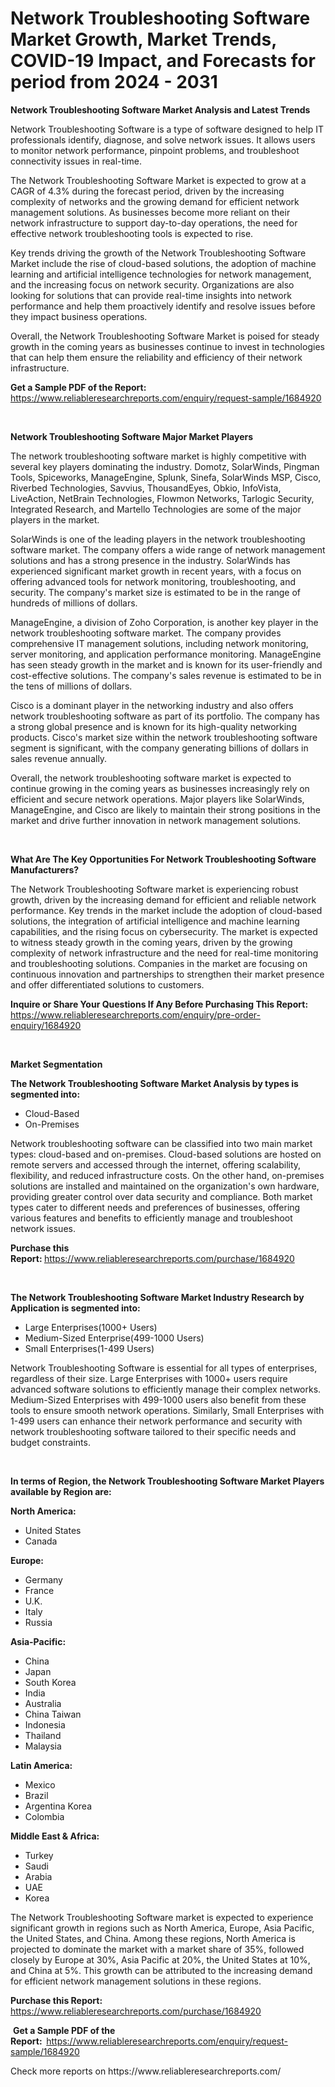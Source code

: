 <p><h1>Network Troubleshooting Software Market Growth, Market Trends, COVID-19 Impact, and Forecasts for period from 2024 - 2031</h1></p><p><strong>Network Troubleshooting Software Market Analysis and Latest Trends</strong></p>
<p><p>Network Troubleshooting Software is a type of software designed to help IT professionals identify, diagnose, and solve network issues. It allows users to monitor network performance, pinpoint problems, and troubleshoot connectivity issues in real-time.</p><p>The Network Troubleshooting Software Market is expected to grow at a CAGR of 4.3% during the forecast period, driven by the increasing complexity of networks and the growing demand for efficient network management solutions. As businesses become more reliant on their network infrastructure to support day-to-day operations, the need for effective network troubleshooting tools is expected to rise.</p><p>Key trends driving the growth of the Network Troubleshooting Software Market include the rise of cloud-based solutions, the adoption of machine learning and artificial intelligence technologies for network management, and the increasing focus on network security. Organizations are also looking for solutions that can provide real-time insights into network performance and help them proactively identify and resolve issues before they impact business operations.</p><p>Overall, the Network Troubleshooting Software Market is poised for steady growth in the coming years as businesses continue to invest in technologies that can help them ensure the reliability and efficiency of their network infrastructure.</p></p>
<p><strong>Get a Sample PDF of the Report:&nbsp;</strong> <a href="https://www.reliableresearchreports.com/enquiry/request-sample/1684920">https://www.reliableresearchreports.com/enquiry/request-sample/1684920</a></p>
<p>&nbsp;</p>
<p><strong>Network Troubleshooting Software Major Market Players</strong></p>
<p><p>The network troubleshooting software market is highly competitive with several key players dominating the industry. Domotz, SolarWinds, Pingman Tools, Spiceworks, ManageEngine, Splunk, Sinefa, SolarWinds MSP, Cisco, Riverbed Technologies, Savvius, ThousandEyes, Obkio, InfoVista, LiveAction, NetBrain Technologies, Flowmon Networks, Tarlogic Security, Integrated Research, and Martello Technologies are some of the major players in the market. </p><p>SolarWinds is one of the leading players in the network troubleshooting software market. The company offers a wide range of network management solutions and has a strong presence in the industry. SolarWinds has experienced significant market growth in recent years, with a focus on offering advanced tools for network monitoring, troubleshooting, and security. The company's market size is estimated to be in the range of hundreds of millions of dollars. </p><p>ManageEngine, a division of Zoho Corporation, is another key player in the network troubleshooting software market. The company provides comprehensive IT management solutions, including network monitoring, server monitoring, and application performance monitoring. ManageEngine has seen steady growth in the market and is known for its user-friendly and cost-effective solutions. The company's sales revenue is estimated to be in the tens of millions of dollars. </p><p>Cisco is a dominant player in the networking industry and also offers network troubleshooting software as part of its portfolio. The company has a strong global presence and is known for its high-quality networking products. Cisco's market size within the network troubleshooting software segment is significant, with the company generating billions of dollars in sales revenue annually. </p><p>Overall, the network troubleshooting software market is expected to continue growing in the coming years as businesses increasingly rely on efficient and secure network operations. Major players like SolarWinds, ManageEngine, and Cisco are likely to maintain their strong positions in the market and drive further innovation in network management solutions.</p></p>
<p>&nbsp;</p>
<p><strong>What Are The Key Opportunities For Network Troubleshooting Software Manufacturers?</strong></p>
<p><p>The Network Troubleshooting Software market is experiencing robust growth, driven by the increasing demand for efficient and reliable network performance. Key trends in the market include the adoption of cloud-based solutions, the integration of artificial intelligence and machine learning capabilities, and the rising focus on cybersecurity. The market is expected to witness steady growth in the coming years, driven by the growing complexity of network infrastructure and the need for real-time monitoring and troubleshooting solutions. Companies in the market are focusing on continuous innovation and partnerships to strengthen their market presence and offer differentiated solutions to customers.</p></p>
<p><strong>Inquire or Share Your Questions If Any Before Purchasing This Report:</strong> <a href="https://www.reliableresearchreports.com/enquiry/pre-order-enquiry/1684920">https://www.reliableresearchreports.com/enquiry/pre-order-enquiry/1684920</a></p>
<p>&nbsp;</p>
<p><strong>Market Segmentation</strong></p>
<p><strong>The Network Troubleshooting Software Market Analysis by types is segmented into:</strong></p>
<p><ul><li>Cloud-Based</li><li>On-Premises</li></ul></p>
<p><p>Network troubleshooting software can be classified into two main market types: cloud-based and on-premises. Cloud-based solutions are hosted on remote servers and accessed through the internet, offering scalability, flexibility, and reduced infrastructure costs. On the other hand, on-premises solutions are installed and maintained on the organization's own hardware, providing greater control over data security and compliance. Both market types cater to different needs and preferences of businesses, offering various features and benefits to efficiently manage and troubleshoot network issues.</p></p>
<p><strong>Purchase this Report:&nbsp;</strong><a href="https://www.reliableresearchreports.com/purchase/1684920">https://www.reliableresearchreports.com/purchase/1684920</a></p>
<p>&nbsp;</p>
<p><strong>The Network Troubleshooting Software Market Industry Research by Application is segmented into:</strong></p>
<p><ul><li>Large Enterprises(1000+ Users)</li><li>Medium-Sized Enterprise(499-1000 Users)</li><li>Small Enterprises(1-499 Users)</li></ul></p>
<p><p>Network Troubleshooting Software is essential for all types of enterprises, regardless of their size. Large Enterprises with 1000+ users require advanced software solutions to efficiently manage their complex networks. Medium-Sized Enterprises with 499-1000 users also benefit from these tools to ensure smooth network operations. Similarly, Small Enterprises with 1-499 users can enhance their network performance and security with network troubleshooting software tailored to their specific needs and budget constraints.</p></p>
<p>&nbsp;</p>
<p><strong>In terms of Region, the Network Troubleshooting Software Market Players available by Region are:</strong></p>
<p>
    <p> <strong> North America: </strong>
        <ul>
            <li>United States</li>
            <li>Canada</li>
        </ul>
        </p> 
    <p> <strong> Europe: </strong>
        <ul>
            <li>Germany</li>
            <li>France</li>
            <li>U.K.</li>
            <li>Italy</li>
            <li>Russia</li>
        </ul>
        </p> 
    <p> <strong> Asia-Pacific: </strong>
        <ul>
            <li>China</li>
            <li>Japan</li>
            <li>South Korea</li>
            <li>India</li>
            <li>Australia</li>
            <li>China Taiwan</li>
            <li>Indonesia</li>
            <li>Thailand</li>
            <li>Malaysia</li>
        </ul>
        </p> 
    <p> <strong> Latin America: </strong>
        <ul>
            <li>Mexico</li>
            <li>Brazil</li>
            <li>Argentina Korea</li>
            <li>Colombia</li>
        </ul>
        </p> 
    <p> <strong> Middle East & Africa: </strong>
        <ul>
            <li>Turkey</li>
            <li>Saudi</li>
            <li>Arabia</li>
            <li>UAE</li>
            <li>Korea</li>
        </ul>
    </p>
    </p>
<p><p>The Network Troubleshooting Software market is expected to experience significant growth in regions such as North America, Europe, Asia Pacific, the United States, and China. Among these regions, North America is projected to dominate the market with a market share of 35%, followed closely by Europe at 30%, Asia Pacific at 20%, the United States at 10%, and China at 5%. This growth can be attributed to the increasing demand for efficient network management solutions in these regions.</p></p>
<p><strong>Purchase this Report: </strong><a href="https://www.reliableresearchreports.com/purchase/1684920">https://www.reliableresearchreports.com/purchase/1684920</a></p>
<p>&nbsp;<strong>Get a Sample PDF of the Report:&nbsp;&nbsp;</strong><a href="https://www.reliableresearchreports.com/enquiry/request-sample/1684920">https://www.reliableresearchreports.com/enquiry/request-sample/1684920</a></p>
<p><strong></strong></p>
<p>Check more reports on https://www.reliableresearchreports.com/</p>